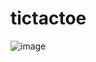# tictactoe

![image](https://user-images.githubusercontent.com/116904949/217878136-bd38083c-223a-4040-8f1d-cbb6dcfef0ba.png)

